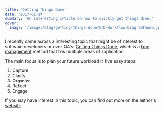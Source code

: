 ```yaml
---
title: 'Getting Things Done'
date: '2017-01-19'
summary: 'An interesting article on how to quickly get things done.'
cover:
  image: '/images/blog/getting-things-done/GTD-Workflow-DiagramThumb.jpeg'
---
```


I recently came across a interesting topic that might be of interest to software developers or oven QA's: [Getting Things Done](http://en.wikipedia.org/wiki/Getting_Things_Done "Getting Things Done"), which is a [time management](http://en.wikipedia.org/wiki/Time_management "Time management") method that has multiple areas of application.

The main focus is to plan your future workload in five easy steps:

1. Capture
2. Clarify
3. Organize
4. Reflect
5. Engage

If you may have interest in this topic, you can find out more on the author's [website](http://gettingthingsdone.com/).
